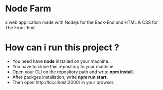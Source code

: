 # Node Farm
a web application made with Nodejs for the Back-End and HTML & CSS for The Front-End.

# How can i run this project ?
 - You need have **node** installed on your machine.
 - You have to clone this repository to your machine.
 - Open your CLI on the repository path and write **npm install**.
 - After packges installation, write **npm run start**.
 - Then open http://localhost:3000/ in your browser.

